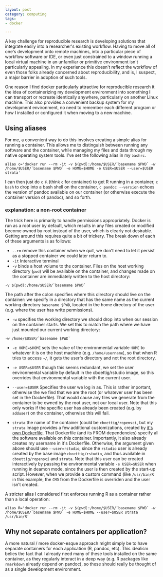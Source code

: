 ```yaml
---
layout: post
category: computing
tags:
- docker

---
```


A key challenge for reproducible research is developing solutions that
integrate easily into a researcher's existing workflow.  Having to
move all of one's development onto remote machines, into a particular
piece of workflow software or IDE, or even just constrained to a window
running a local virtual machine in an unfamiliar or primitive environment
isn't particularly appealing.  In my experience this doesn't reflect the
workflow of even those folks already concerned about reproducibility,
and is, I suspect, a major barrier in adoption of such tools.

One reason I find docker particularly attractive for reproducible research
it the idea of containerizing my development environment into something I
can transport or recreate identically anywhere, particularly on another
Linux machine. This also provides a convenient backup system for my development
environment, no need to remember each different program or how I installed
or configured it when moving to a new machine.

## Using aliases

For me, a convenient way to do this involves creating a simple alias for running
a container.  This allows me to distinguish between running any software and the
container, while managing my files and data through my native operating system
tools. I've set the following alias in my `bashrc`.


```
alias c='docker run --rm -it -v $(pwd):/home/$USER/`basename $PWD` -w /home/$USER/`basename $PWD` -e HOME=$HOME -e USER=$USER --user=$USER strata'
```

I can then just do `c R` (think `c` for container) to get R running in a container, `c bash` to drop into a bash shell on the container, `c pandoc --version` echoes the version of pandoc available on our container (or otherwise execute the container version of pandoc), and so forth.

### explanation: a non-root container

The trick here is primarily to handle permissions appropriately.  Docker is run as a root user by default, which results in any files created or modified become owned by root instead of the user, which is clearly not desirable. Getting around this requires quite a bit of trickery. The break down of each of these arguments is as follows:

- `--rm` remove this container when we quit, we don't need to let it persist as a stopped container we could later return to.
- `-it` Interactive terminal
- `-v` binds a host volume to the container. Files on the host working directory (`pwd`) will be available on the container, and changes made on the container are immediately written to the host directory:

```
-v $(pwd):/home/$USER/`basename $PWD`
```
The path after the colon specifies where this directory should live on the container: we specify in a directory that has the same name as the current working directory `basename $PWD`, located in the home directory of the user (e.g. where the user has write permissions).

- `-w` specifies the working directory we should drop into when our session on the container starts.  We set this to match the path where we have just mounted our current working directory:

```
-w /home/$USER/`basename $PWD`
```

- `-e HOME=$HOME` sets the value of the environmental variable `HOME` to whatever it is on the host machine (e.g. `/home/username`), so that when R tries to access `~/`, it gets the user's directory and not the root directory.

- `-e USER=$USER` though this seems redundant, we set the user environmental variable by default in the cboettig/rstudio image, so this overrides that environmental variable with the current user.

- `--user=$USER` Specifies the user we log in as.  This is rather important, otherwise the we find that we are the root (or whatever user has been set in the Dockerfile).  That would cause any files we generate from the container to be owned by the root user, not our local user.  Note that this only works if the specific user has already been created (e.g. by `adduser`) on the container, otherwise this will fail.

- `strata` the name of the container (could be `cboettig/ropensci`, but my `strata` image provides a few additional customizations, created by [it's own Dockerfile]().  That Dockerfile (and its FROM dependencies) specify all the software available on this container.  Importantly, it also already creates my username in it's Dockerfile.  Otherwise, the argument given above should use `--user=rstudio`, since the `rstudio` user is already created by the base image `cboettig/rstudio`, and thus available in `cboettig/ropensci` and `strata`. Note that this user can be created interactively by passing the environmental variable `-e USER=$USER` when running in deamon mode, since the user is then created by the start-up script.  However, when we provide a custom command (like `/usr/bin/R` in this example, the `CMD` from the Dockerfile is overriden and the user isn't created.



A stricter alias I considered first enforces running R as a container rather than a local operation:

```
alias R='docker run --rm -it -v $(pwd):/home/$USER/`basename $PWD` -w /home/$USER/`basename $PWD` -e HOME=$HOME --user=$USER strata /usr/bin/R'
```
## Why not separate containers per application?

A more natural / more docker-esque approach might simply be to have separate containers for each application (R, pandoc, etc).  This idealism belies the fact that I already need many of these tools installed on the same container, as they regularly interact in a deep way (e.g. R packages like `rmarkdown` already depend on pandoc), so these should really be thought of as a single development environment.
